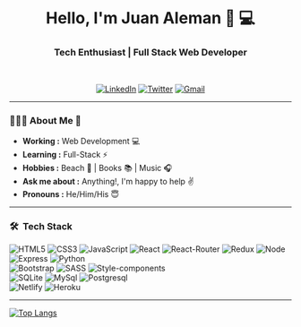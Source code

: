 <h1 align="center"> Hello, I'm Juan Aleman 👋 💻 </h1>

<h3 align="center">  Tech Enthusiast | Full Stack Web Developer </h3> <br>

<p align="center"> 
<a href="https://www.linkedin.com/in/jjaleman/"><img alt="LinkedIn" src="https://img.shields.io/badge/LinkedIn-0077B5?style=for-the-badge&logo=linkedin&logoColor=white"></a>
<a href="https://twitter.com/codingInBlue"><img alt="Twitter" src="https://img.shields.io/badge/Twitter-1DA1F2?style=for-the-badge&logo=twitter&logoColor=white"></a>
<a href = "mailto: juan.j.aleman@gmail.com"><img alt="Gmail" src="https://img.shields.io/badge/Gmail-D14836?style=for-the-badge&logo=gmail&logoColor=white"></a>
</p>

--------------------------------------------------------------------------------------------------------------------------------------------------------------------


### 👨🏻‍💻  About Me 🌈
-  **Working :**  Web Development :computer:  
-  **Learning :** Full-Stack :zap:  
-  **Hobbies :** Beach &#127754; | Books :books: | Music :headphones:
-  **Ask me about :** Anything!, I'm happy to help :v:
-  **Pronouns :** He/Him/His :innocent:

--------------------------------------------------------------------------------------------------------------------------------------------------------------------

<h3> 🛠 &nbsp;Tech Stack</h3>


  <a><img alt="HTML5" src="https://img.shields.io/badge/HTML5-E34F26?style=for-the-badge&logo=html5&logoColor=white"></a>
  <a><img alt="CSS3" src="https://img.shields.io/badge/CSS3-1572B6?style=for-the-badge&logo=css3&logoColor=white"></a>
  <a><img alt="JavaScript" src="https://img.shields.io/badge/JavaScript-323330?style=for-the-badge&logo=javascript&logoColor=F7DF1E"></a>
  <a><img alt="React" src="https://img.shields.io/badge/React-20232A?style=for-the-badge&logo=react&logoColor=61DAFB"></a>
  <a><img alt="React-Router" src="https://img.shields.io/badge/React_Router-CA4245?style=for-the-badge&logo=react-router&logoColor=white"></a>
  <a><img alt="Redux" src="https://img.shields.io/badge/Redux-593D88?style=for-the-badge&logo=redux&logoColor=white"></a>
  <a><img alt="Node" src="https://img.shields.io/badge/Node.js-43853D?style=for-the-badge&logo=node.js&logoColor=white"></a>
  <a><img alt="Express" src="https://img.shields.io/badge/Express.js-404D59?style=for-the-badge"></a>
  <a><img alt="Python" src="https://img.shields.io/badge/Python-14354C?style=for-the-badge&logo=python&logoColor=whiteE"></a></br>
  <a><img alt="Bootstrap" src="https://img.shields.io/badge/Bootstrap-563D7C?style=for-the-badge&logo=bootstrap&logoColor=white"></a>
  <a><img alt="SASS" src="https://img.shields.io/badge/Sass-CC6699?style=for-the-badge&logo=sass&logoColor=white"></a>
  <a><img alt="Style-components" src="https://img.shields.io/badge/styled--components-DB7093?style=for-the-badge&logo=styled-components&logoColor=white"></a><br>
  <a><img alt="SQLite" src="https://img.shields.io/badge/SQLite-07405E?style=for-the-badge&logo=sqlite&logoColor=white"></a>
  <a><img alt="MySql" src="https://img.shields.io/badge/MySQL-00000F?style=for-the-badge&logo=mysql&logoColor=white"></a>
  <a><img alt="Postgresql" src="https://img.shields.io/badge/PostgreSQL-316192?style=for-the-badge&logo=postgresql&logoColor=white"></a></br>
  <a><img alt="Netlify" src="https://img.shields.io/badge/Netlify-00C7B7?style=for-the-badge&logo=netlify&logoColor=white"></a>
  <a><img alt="Heroku" src="https://img.shields.io/badge/Heroku-430098?style=for-the-badge&logo=heroku&logoColor=white"></a>
  
------------------------------------------------------------------------------------------------------------------------------------------------------------------



[![Top Langs](https://github-readme-stats.vercel.app/api/top-langs/?username=jjaleman&layout=compact)](https://github.com/jjaleman/github-readme-stats)



<!--
**JJAleman/JJAleman** is a ✨ _special_ ✨ repository because its `README.md` (this file) appears on your GitHub profile.

Here are some ideas to get you started:

- 🔭 I’m currently working on ...
- 🌱 I’m currently learning ...
- 👯 I’m looking to collaborate on ...
- 🤔 I’m looking for help with ...
- 💬 Ask me about ...
- 📫 How to reach me: ...
- 😄 Pronouns: ...
- ⚡ Fun fact: ...
-->
